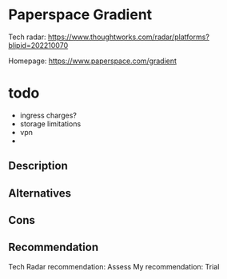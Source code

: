 # Paperspace Gradient

Tech radar: https://www.thoughtworks.com/radar/platforms?blipid=202210070

Homepage: https://www.paperspace.com/gradient

# todo
- ingress charges?
- storage limitations
- vpn
- 

## Description



## Alternatives



## Cons



## Recommendation

Tech Radar recommendation: Assess
My recommendation: Trial
